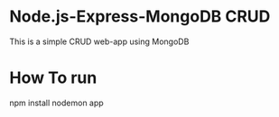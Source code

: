 # Node.js-Express-MongoDB CRUD 

This is a simple CRUD web-app using MongoDB


# How To run
npm install
nodemon app



